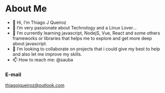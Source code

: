 # About Me

- 👋 Hi, I’m Thiago J Queiroz
- 👀 I’m very passionate about Technology and a Linux Lover...
- 🌱 I’m currently learning javascript, NodejS, Vue, React and some others frameworks or libraries that helps me to explore and get more deep about javascript.
- 💞️ I’m looking to collaborate on projects that i could give my best to help and also let me improve my skills.
- 📫 How to reach me: @sauba

### E-mail
thiagojqueiroz@outlook.com
